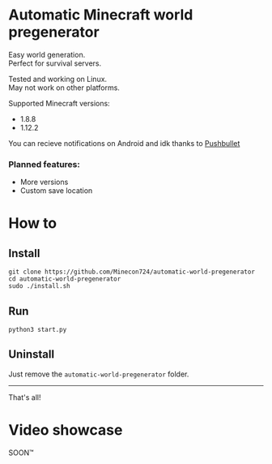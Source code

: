 # Automatic Minecraft world pregenerator

Easy world generation.\
Perfect for survival servers.

Tested and working on Linux.\
May not work on other platforms.

Supported Minecraft versions:
- 1.8.8 
- 1.12.2

You can recieve notifications on Android and idk thanks to [Pushbullet](https://pushbullet.com)

### Planned features:
- More versions
- Custom save location

# How to
## Install
```
git clone https://github.com/Minecon724/automatic-world-pregenerator
cd automatic-world-pregenerator
sudo ./install.sh
```
## Run
```
python3 start.py
```
## Uninstall
Just remove the `automatic-world-pregenerator` folder.
***
That's all!

# Video showcase
SOON™
